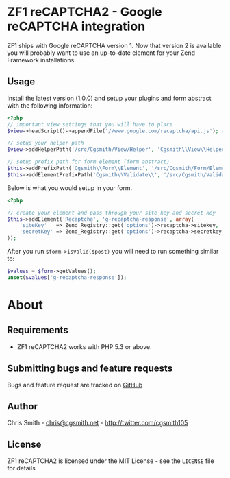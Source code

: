 ZF1 reCAPTCHA2 - Google reCAPTCHA integration
==============================

ZF1 ships with Google reCAPTCHA version 1.  Now that version 2 is available
you will probably want to use an up-to-date element for your Zend Framework installations.

Usage
-----

Install the latest version (1.0.0) and setup your plugins and form abstract with the following information:

```php
<?php
// important view settings that you will have to place
$view->headScript()->appendFile('//www.google.com/recaptcha/api.js'); // pulls in google js api

// setup your helper path
$view->addHelperPath('/src/Cgsmith/View/Helper', 'Cgsmith\\View\\Helper\\'); 

// setup prefix path for form element (form abstract) 
$this->addPrefixPath('Cgsmith\\Form\\Element', '/src/Cgsmith/Form/Element', Zend_Form::ELEMENT);
$this->addElementPrefixPath('Cgsmith\\Validate\\', '/src/Cgsmith/Validate/', Zend_Form_Element::VALIDATE);

```

Below is what you would setup in your form.

```php
<?php

// create your element and pass through your site key and secret key
$this->addElement('Recaptcha', 'g-recaptcha-response', array(
    'siteKey'   => Zend_Registry::get('options')->recaptcha->sitekey,
    'secretKey' => Zend_Registry::get('options')->recaptcha->secretkey,
));

```

After you run `$form->isValid($post)` you will need to run something similar to:

```php
$values = $form->getValues();
unset($values['g-recaptcha-response']);

```

About
=====

Requirements
------------

- ZF1 reCAPTCHA2 works with PHP 5.3 or above.

Submitting bugs and feature requests
------------------------------------

Bugs and feature request are tracked on [GitHub](https://github.com/cgsmith/zf1-recaptcha-2/issues)

Author
------

Chris Smith - <chris@cgsmith.net> - <http://twitter.com/cgsmith105>

License
-------

ZF1 reCAPTCHA2 is licensed under the MIT License - see the `LICENSE` file for details
